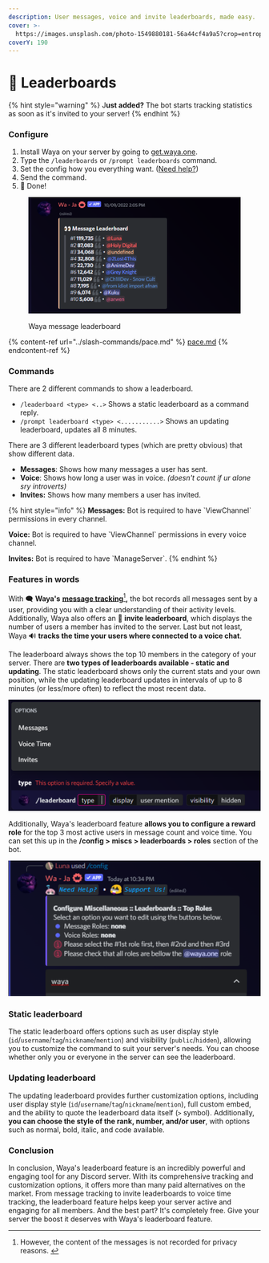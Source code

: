 ```yaml
---
description: User messages, voice and invite leaderboards, made easy.
cover: >-
  https://images.unsplash.com/photo-1549880181-56a44cf4a9a5?crop=entropy&cs=srgb&fm=jpg&ixid=MnwxOTcwMjR8MHwxfHNlYXJjaHw4fHxtb3VudGFpbnxlbnwwfHx8fDE2Nzk5OTQ2MTA&ixlib=rb-4.0.3&q=85
coverY: 190
---
```


# 👀 Leaderboards

{% hint style="warning" %}
J**ust added?** The bot starts tracking statistics as soon as it's invited to your server!
{% endhint %}

### Configure

1. Install Waya on your server by going to [get.waya.one](https://get.waya.one).
2. Type the `/leaderboards` or `/prompt leaderboards` command.
3. Set the config how you everything want. ([Need help?](https://lunish.nl/support))
4. Send the command.
5. 🎉 Done!&#x20;

<figure><img src="../.gitbook/assets/image (14).png" alt=""><figcaption><p>Waya message leaderboard</p></figcaption></figure>

{% content-ref url="../slash-commands/pace.md" %}
[pace.md](../slash-commands/pace.md)
{% endcontent-ref %}

### Commands

There are 2 different commands to show a leaderboard.

* `/leaderboard <type> <..>` Shows a static leaderboard as a command reply.
* `/prompt leaderboard <type> <...........>` Shows an updating leaderboard, updates all 8 minutes.

There are 3 different leaderboard types (which are pretty obvious) that show different data.

* **Messages**: Shows how many messages a user has sent.
* **Voice**: Shows how long a user was in voice. _(doesn't count if ur alone sry introverts)_
* **Invites:** Shows how many members a user has invited.

{% hint style="info" %}
**Messages:** Bot is required to have \`ViewChannel\` permissions in every channel.

**Voice:** Bot is required to have \`ViewChannel\` permissions in every voice channel.

**Invites:** Bot is required to have \`ManageServer\`.
{% endhint %}

### Features in words

With 🗨️ **Waya's** [**message tracking**](#user-content-fn-1)[^1]**,** the bot records all messages sent by a user, providing you with a clear understanding of their activity levels. Additionally, Waya also offers an 🔗 **invite leaderboard**, which displays the number of users a member has invited to the server. Last but not least, Waya 🔊 **tracks the time your users where connected to a voice chat**.

The leaderboard always shows the top 10 members in the category of your server. There are **two types of leaderboards available - static and updating**. The static leaderboard shows only the current stats and your own position, while the updating leaderboard updates in intervals of up to 8 minutes (or less/more often) to reflect the most recent data.

![](<../.gitbook/assets/image (3) (1).png>)

Additionally, Waya's leaderboard feature **allows you to configure a reward role** for the top 3 most active users in message count and voice time. You can set this up in the **/config > miscs > leaderboards > roles** section of the bot.

![](<../.gitbook/assets/image (12) (1).png>)

### Static leaderboard

The static leaderboard offers options such as user display style (`id`/`username`/`tag`/`nickname`/`mention`) and visibility (`public`/`hidden`), allowing you to customize the command to suit your server's needs. You can choose whether only you or everyone in the server can see the leaderboard.

### Updating leaderboard

The updating leaderboard provides further customization options, including user display style (`id`/`username`/`tag`/`nickname`/`mention`), full custom embed, and the ability to quote the leaderboard data itself (`>` symbol). Additionally, **you can choose the style of the rank, number, and/or user**, with options such as normal, bold, italic, and code available.



### Conclusion

In conclusion, Waya's leaderboard feature is an incredibly powerful and engaging tool for any Discord server. With its comprehensive tracking and customization options, it offers more than many paid alternatives on the market. From message tracking to invite leaderboards to voice time tracking, the leaderboard feature helps keep your server active and engaging for all members. And the best part? It's completely free. Give your server the boost it deserves with Waya's leaderboard feature.

[^1]: However, the content of the messages is not recorded for privacy reasons.&#x20;
